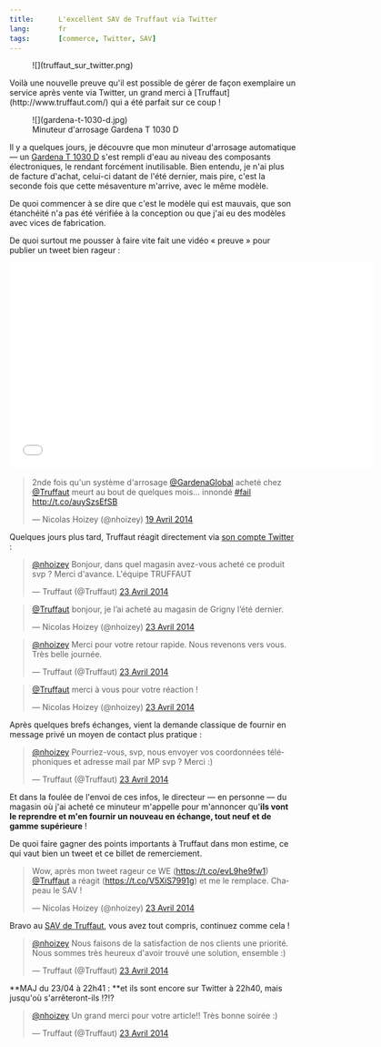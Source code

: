```yaml
---
title:      L'excellent SAV de Truffaut via Twitter
lang:       fr
tags:       [commerce, Twitter, SAV]
---
```


<figure>
  ![](truffaut_sur_twitter.png)
</figure>
Voilà une nouvelle preuve qu'il est possible de gérer de façon exemplaire un service après vente via Twitter, un grand merci à [Truffaut](http://www.truffaut.com/) qui a été parfait sur ce coup !

<figure>
  ![](gardena-t-1030-d.jpg)
  <figcaption>
  Minuteur d'arrosage Gardena T 1030 D
  </figcaption>
</figure>

Il y a quelques jours, je découvre que mon minuteur d'arrosage automatique — un [Gardena T 1030 D](http://www.gardena.com/fr/gestion-eau/arrosage-automatique/t-1030-d/) s'est rempli d'eau au niveau des composants électroniques, le rendant forcément inutilisable. Bien entendu, je n'ai plus de facture d'achat, celui-ci datant de l'été dernier, mais pire, c'est la seconde fois que cette mésaventure m'arrive, avec le même modèle.

De quoi commencer à se dire que c'est le modèle qui est mauvais, que son étanchéité n'a pas été vérifiée à la conception ou que j'ai eu des modèles avec vices de fabrication.

De quoi surtout me pousser à faire vite fait une vidéo « preuve » pour publier un tweet bien rageur :

<iframe width="640" height="360" src="//www.youtube.com/embed/Kl-q-Ao7pgg" frameborder="0" allowfullscreen></iframe>

<blockquote class="twitter-tweet" data-cards="hidden" lang="fr"><p>2nde fois qu&#39;un système d&#39;arrosage <a href="https://twitter.com/GardenaGlobal">@GardenaGlobal</a> acheté chez <a href="https://twitter.com/Truffaut">@Truffaut</a> meurt au bout de quelques mois… innondé <a href="https://twitter.com/search?q=%23fail&amp;src=hash">#fail</a>&#10;<a href="http://t.co/auySzsEfSB">http://t.co/auySzsEfSB</a></p>&mdash; Nicolas Hoizey (@nhoizey) <a href="https://twitter.com/nhoizey/statuses/457608407974170624">19 Avril 2014</a></blockquote>
<script async src="//platform.twitter.com/widgets.js" charset="utf-8"></script>

Quelques jours plus tard, Truffaut réagit directement via [son compte Twitter](https://twitter.com/Truffaut) :
<blockquote class="twitter-tweet" data-conversation="none" lang="fr"><p><a href="https://twitter.com/nhoizey">@nhoizey</a> Bonjour, dans quel magasin avez-vous acheté ce produit svp ? Merci d&#39;avance. L&#39;équipe TRUFFAUT</p>&mdash; Truffaut (@Truffaut) <a href="https://twitter.com/Truffaut/statuses/458946154152361984">23 Avril 2014</a></blockquote>
<script async src="//platform.twitter.com/widgets.js" charset="utf-8"></script>

<blockquote class="twitter-tweet" data-conversation="none" lang="fr"><p><a href="https://twitter.com/Truffaut">@Truffaut</a> bonjour, je l’ai acheté au magasin de Grigny l’été dernier.</p>&mdash; Nicolas Hoizey (@nhoizey) <a href="https://twitter.com/nhoizey/statuses/458946335132352512">23 Avril 2014</a></blockquote>
<script async src="//platform.twitter.com/widgets.js" charset="utf-8"></script>

<blockquote class="twitter-tweet" data-conversation="none" lang="fr"><p><a href="https://twitter.com/nhoizey">@nhoizey</a> Merci pour votre retour rapide. Nous revenons vers vous. Très belle journée.</p>&mdash; Truffaut (@Truffaut) <a href="https://twitter.com/Truffaut/statuses/458946488295776256">23 Avril 2014</a></blockquote>
<script async src="//platform.twitter.com/widgets.js" charset="utf-8"></script>

<blockquote class="twitter-tweet" data-conversation="none" lang="fr"><p><a href="https://twitter.com/Truffaut">@Truffaut</a> merci à vous pour votre réaction !</p>&mdash; Nicolas Hoizey (@nhoizey) <a href="https://twitter.com/nhoizey/statuses/458946567463256064">23 Avril 2014</a></blockquote>
<script async src="//platform.twitter.com/widgets.js" charset="utf-8"></script>

Après quelques brefs échanges, vient la demande classique de fournir en message privé un moyen de contact plus pratique :

<blockquote class="twitter-tweet" data-conversation="none" lang="fr"><p><a href="https://twitter.com/nhoizey">@nhoizey</a> Pourriez-vous, svp, nous envoyer vos coordonnées téléphoniques et adresse mail par MP svp ? Merci :)</p>&mdash; Truffaut (@Truffaut) <a href="https://twitter.com/Truffaut/statuses/458948224137854976">23 Avril 2014</a></blockquote>
<script async src="//platform.twitter.com/widgets.js" charset="utf-8"></script>

Et dans la foulée de l'envoi de ces infos, le directeur — en personne — du magasin où j'ai acheté ce minuteur m'appelle pour m'annoncer qu'**ils vont le reprendre et m'en fournir un nouveau en échange, tout neuf et de gamme supérieure** !

De quoi faire gagner des points importants à Truffaut dans mon estime, ce qui vaut bien un tweet et ce billet de remerciement.

<blockquote class="twitter-tweet" lang="fr"><p>Wow, après mon tweet rageur ce WE (<a href="https://t.co/evL9he9fw1">https://t.co/evL9he9fw1</a>) <a href="https://twitter.com/Truffaut">@Truffaut</a> a réagit (<a href="https://t.co/V5XiS7991g">https://t.co/V5XiS7991g</a>) et me le remplace. Chapeau le SAV !</p>&mdash; Nicolas Hoizey (@nhoizey) <a href="https://twitter.com/nhoizey/statuses/458959909166780416">23 Avril 2014</a></blockquote>
<script async src="//platform.twitter.com/widgets.js" charset="utf-8"></script>

Bravo au [SAV de Truffaut](http://www.truffaut.com/services/Pages/service-apres-vente.aspx), vous avez tout compris, continuez comme cela !

<blockquote class="twitter-tweet" data-conversation="none" lang="fr"><p><a href="https://twitter.com/nhoizey">@nhoizey</a> Nous faisons de la satisfaction de nos clients une priorité. Nous sommes très heureux d&#39;avoir trouvé une solution, ensemble :)</p>&mdash; Truffaut (@Truffaut) <a href="https://twitter.com/Truffaut/statuses/458960891816706048">23 Avril 2014</a></blockquote>
<script async src="//platform.twitter.com/widgets.js" charset="utf-8"></script>

**MAJ du 23/04 à 22h41 : **et ils sont encore sur Twitter à 22h40, mais jusqu'où s'arrêteront-ils !?!?

<blockquote class="twitter-tweet" lang="fr"><p><a href="https://twitter.com/nhoizey">@nhoizey</a> Un grand merci pour votre article!! Très bonne soirée :)</p>&mdash; Truffaut (@Truffaut) <a href="https://twitter.com/Truffaut/statuses/459069341854859265">23 Avril 2014</a></blockquote>
<script async src="//platform.twitter.com/widgets.js" charset="utf-8"></script>
